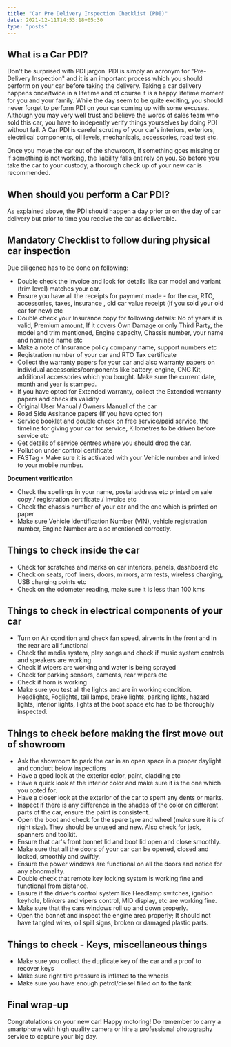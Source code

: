 ```yaml
---
title: "Car Pre Delivery Inspection Checklist (PDI)"
date: 2021-12-11T14:53:18+05:30
type: "posts"
---
```


## What is a Car PDI?

Don't be surprised with PDI jargon. PDI is simply an acronym for "Pre-Delivery Inspection" and it is an important process which you should perform on your car before taking the delivery. Taking a car delivery happens once/twice in a lifetime and of course it is a happy lifetime moment for you and your family. While the day seem to be quite exciting, you should never forget to perform PDI on your car coming up with some excuses. Although you may very well trust and believe the words of sales team who sold this car, you have to indepently verify things yourselves by doing PDI without fail. A Car PDI is careful scrutiny of your car's interiors, exteriors, electriical components, oil levels, mechanicals, accessories, road test etc. 

Once you move the car out of the showroom, if something goes missing or if something is not working, the liability falls entirely on you. So before you take the car to your custody, a thorough check up of your new car is recommended.


## When should you perform a Car PDI?

As explained above, the PDI should happen a day prior or on the day of car delivery but prior to time you receive the car as deliverable. 


## Mandatory Checklist to follow during physical car inspection

Due diligence has to be done on following:

- Double check the Invoice and look for details like car model and variant (trim level) matches your car.
- Ensure you have all the receipts for payment made - for the car, RTO, accessories, taxes, insurance , old car value receipt (if you sold your old car for new) etc
- Double check your Insurance copy for following details: No of years it is valid, Premium amount, If it covers Own Damage or only Third Party, the model and trim mentioned, Engine capacity, Chassis number, your name and nominee name etc
- Make a note of Insurance policy company name, support numbers etc
- Registration number of your car and RTO Tax certificate
- Collect the warranty papers for your car and also warranty papers on individual accessories/components like battery, engine, CNG Kit, additional accessories which you bought. Make sure the current date, month and year is stamped.
- If you have opted for Extended warranty, collect the Extended warranty papers and check its validity
- Original User Manual / Owners Manual of the car
- Road Side Assitance papers (If you have opted for)
- Service booklet and double check on free service/paid service, the timeline for giving your car for service, Kilometres to be driven before service etc
- Get details of service centres where you should drop the car.
- Pollution under control certificate
- FASTag - Make sure it is activated with your Vehicle number and linked to your mobile number.

**Document verification**

- Check the spellings in your name, postal address etc printed on sale copy / registration certificate / invoice etc
- Check the chassis number of your car and the one which is printed on paper
- Make sure Vehicle Identification Number (VIN), vehicle registration number, Engine Number are also mentioned correctly.


## Things to check inside the car

- Check for scratches and marks on car interiors, panels, dashboard etc
- Check on seats, roof liners, doors, mirrors, arm rests, wireless charging, USB charging points etc
- Check on the odometer reading, make sure it is less than 100 kms


## Things to check in electrical components of your car

- Turn on Air condition and check fan speed, airvents in the front and in the rear are all functional
- Check the media system, play songs and check if music system controls and speakers are working
- Check if wipers are working and water is being sprayed
- Check for parking sensors, cameras, rear wipers etc
- Check if horn is working
- Make sure you test all the lights and are in working condition. Headlights, Foglights, tail lamps, brake lights, parking lights, hazard lights, interior lights, lights at the boot space etc has to be thoroughly inspected.


## Things to check before making the first move out of showroom

- Ask the showroom to park the car in an open space in a proper daylight and conduct below inspections
- Have a good look at the exterior color, paint, cladding etc
- Have a quick look at the interior color and make sure it is the one which you opted for.
- Have a closer look at the exterior of the car to spent any dents or marks.
- Inspect if there is any difference in the shades of the color on different parts of the car, ensure the paint is consistent.
- Open the boot and check for the spare tyre and wheel (make sure it is of right size). They should be unused and new. Also check for jack, spanners and toolkit.
- Ensure that car's front bonnet lid and boot lid open and close smoothly.
- Make sure that all the doors of your car can be opened, closed and locked, smoothly and swiftly. 
- Ensure the power windows are functional on all the doors and notice for any abnormality.
- Double check that remote key locking system is working fine and functional from distance.
- Ensure if the driver’s control system like Headlamp switches, ignition keyhole, blinkers and vipers control, MID display, etc are working fine.
- Make sure that the cars windows roll up and down properly.
- Open the bonnet and inspect the engine area properly; It should not have tangled wires, oil spill signs, broken or damaged plastic parts.


## Things to check - Keys, miscellaneous things

- Make sure you collect the duplicate key of the car and a proof to recover keys
- Make sure right tire pressure is inflated to the wheels
- Make sure you have enough petrol/diesel filled on to the tank

## Final wrap-up

Congratulations on your new car! Happy motoring! Do remember to carry a smartphone with high quality camera or hire a professional photography service to capture your big day.